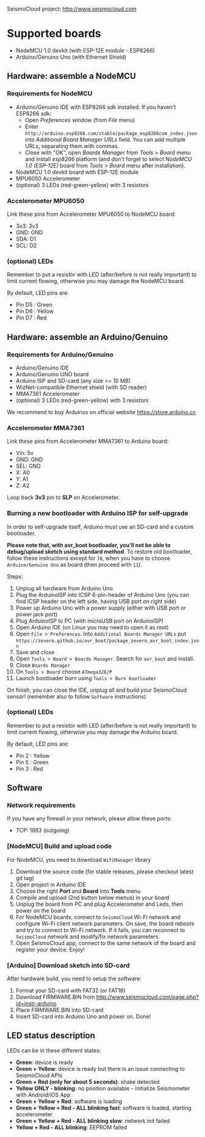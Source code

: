 SeismoCloud project: http://www.seismocloud.com

# Supported boards

* NodeMCU 1.0 devkit (with ESP-12E module - ESP8266)
* Arduino/Genuino Uno (with Ethernet Shield)

## Hardware: assemble a NodeMCU

### Requirements for NodeMCU

* Arduino/Genuino IDE with ESP8266 sdk installed. If you haven't ESP8266 sdk:
	* Open *Preferences* window (from *File* menu)
	* Enter `http://arduino.esp8266.com/stable/package_esp8266com_index.json` into *Additional Board Manager URLs* field. You can add multiple URLs, separating them with commas.
	* Close with "OK", open *Boards Manager* from *Tools* > *Board* menu and install *esp8266* platform (and don't forget to select *NodeMCU 1.0 (ESP-12E)* board from *Tools* > *Board* menu after installation).
* NodeMCU 1.0 devkit board with ESP-12E module
* MPU6050 Accelerometer
* (optional) 3 LEDs (red-green-yellow) with 3 resistors

### Accelerometer MPU6050

Link these pins from Accelerometer MPU6050 to NodeMCU board:

* 3v3: 3v3
* GND: GND
* SDA: D1
* SCL: D2

### (optional) LEDs

Remember to put a resistor with LED (after/before is not really important) to limit
current flowing, otherwise you may damage the NodeMCU board.

By default, LED pins are:

* Pin D5 : Green
* Pin D6 : Yellow
* Pin D7 : Red

## Hardware: assemble an Arduino/Genuino

### Requirements for Arduino/Genuino

* Arduino/Genuino IDE
* Arduino/Genuino UNO board
* Arduino ISP and SD-card (any size >= 10 MB)
* WizNet-compatible Ethernet shield (with SD reader)
* MMA7361 Accelerometer
* (optional) 3 LEDs (red-green-yellow) with 3 resistors

We recommend to buy Arduinos on official website https://store.arduino.cc

### Accelerometer MMA7361

Link these pins from Accelerometer MMA7361 to Arduino board:

* Vin: 5v
* GND: GND
* SEL: GND
* X: A0
* Y: A1
* Z: A2

Loop back **3v3** pin to **SLP** on Accelerometer.

### Burning a new bootloader with Arduino ISP for self-upgrade

In order to self-upgrade itself, Arduino must use an SD-card and a custom bootloader.

**Please note that, with avr_boot bootloader, you'll not be able to debug/upload sketch using standard method**.
To restore old bootloader, follow these instructions except for `10`, when you have to
choose `Arduino/Genuino Uno` as board (then proceed with `11`).

Steps:

1. Unplug all hardware from Arduino Uno
2. Plug the ArduinoISP into ICSP 6-pin-header of Arduino Uno (you can find ICSP
	header on the left side, having USB port on right side)
3. Power up Arduino Uno with a power supply (either with USB port or power jack port)
4. Plug ArduinoISP to PC (with microUSB port on ArduinoISP)
5. Open Arduino IDE (on Linux you may need to open it as root)
6. Open `File > Preferences`. Into `Additional Boards Manager URLs` put `https://zevero.github.io/avr_boot/package_zevero_avr_boot_index.json`
7. Save and close
8. Open `Tools > Board > Boards Manager`. Search for `avr_boot` and install.
9. Close `Boards Manager`
10. On `Tools > Board` choose `ATmega328/P`
11. Launch bootloader burn using `Tools > Burn bootloader`

On finish, you can close the IDE, unplug all and build your SeismoCloud sensor! (remember also to follow `Software` instructions)

### (optional) LEDs

Remember to put a resistor with LED (after/before is not really important) to limit
current flowing, otherwise you may damage the Arduino board.

By default, LED pins are:

* Pin 2 : Yellow
* Pin 5 : Green
* Pin 3 : Red

## Software

### Network requirements

If you have any firewall in your network, please allow these ports:

* TCP: 1883 (outgoing)

### [NodeMCU] Build and upload code

For NodeMCU, you need to download `WifiManager` library

1. Download the source code (for stable releases, please checkout latest git tag)
2. Open project in Arduino IDE
3. Choose the right **Port** and **Board** into **Tools** menu
4. Compile and upload (2nd button below menus) in your board
5. Unplug the board from PC and plug Accelerometer and Leds, then power on the board
6. For NodeMCU boards, connect to `SeismoCloud` Wi-Fi network and configure Wi-Fi client network parameters. On save, the board reboots and try to connect to Wi-Fi network. If it fails, you can reconnect to `SeismoCloud` network and modify/fix network parameters.
7. Open SeismoCloud app, connect to the same network of the board and register your device. Enjoy!

### [Arduino] Download sketch into SD-card

After hardware build, you need to setup the software:

1. Format your SD-card with FAT32 (or FAT16)
2. Download FIRMWARE.BIN from http://www.seismocloud.com/page.php?id=instr-arduino
3. Place FIRMWARE.BIN into SD-card
4. Insert SD-card into Arduino Uno and power on. Done!

## LED status description

LEDs can be in these different states:

* **Green**: device is ready
* **Green + Yellow**: device is ready but there is an issue connecting to SeismoCloud APIs
* **Green + Red (only for about 5 seconds)**: shake detected
* **Yellow ONLY - blinking**: no position available - initialize Seismometer with Android/iOS App
* **Green + Yellow + Red**: software is loading
* **Green + Yellow + Red - ALL blinking fast**: software is loaded, starting accelerometer
* **Green + Yellow + Red - ALL blinking slow**: network init failed
* **Yellow + Red - ALL blinking**: EEPROM failed
